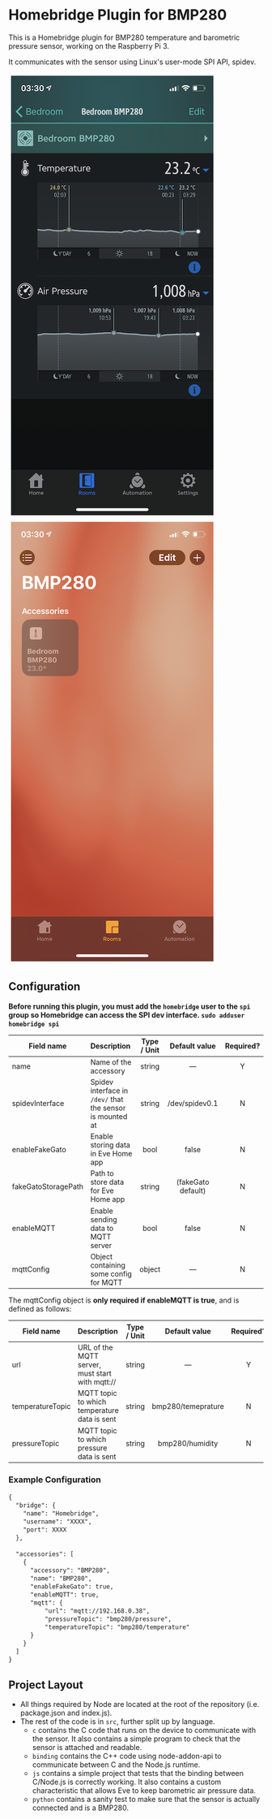 # Homebridge Plugin for BMP280

This is a Homebridge plugin for BMP280 temperature and barometric pressure sensor, working on the Raspberry Pi 3.

It communicates with the sensor using Linux's user-mode SPI API, spidev.

<img src="/docs/eve.png?raw=true" style="margin: 5px"> <img src="/docs/home.png?raw=true" style="margin: 5px">

## Configuration
**Before running this plugin, you must add the `homebridge` user to the `spi` group so Homebridge can access the SPI dev interface. `sudo adduser homebridge spi`**

| Field name           | Description                                                | Type / Unit    | Default value       | Required? |
| -------------------- |:-----------------------------------------------------------|:--------------:|:-------------------:|:---------:|
| name                 | Name of the accessory                                      | string         | —                   | Y         |
| spidevInterface      | Spidev interface in `/dev/` that the sensor is mounted at  | string         | /dev/spidev0.1      | N         |
| enableFakeGato       | Enable storing data in Eve Home app                        | bool           | false               | N         |
| fakeGatoStoragePath  | Path to store data for Eve Home app                        | string         | (fakeGato default)  | N         |
| enableMQTT           | Enable sending data to MQTT server                         | bool           | false               | N         |
| mqttConfig           | Object containing some config for MQTT                     | object         | —                   | N         |

The mqttConfig object is **only required if enableMQTT is true**, and is defined as follows:

| Field name           | Description                                      | Type / Unit  | Default value       | Required? |
| -------------------- |:-------------------------------------------------|:------------:|:-------------------:|:---------:|
| url                  | URL of the MQTT server, must start with mqtt://  | string       | —                   | Y         |
| temperatureTopic     | MQTT topic to which temperature data is sent     | string       | bmp280/temeprature  | N         |
| pressureTopic        | MQTT topic to which pressure data is sent        | string       | bmp280/humidity     | N         |

### Example Configuration

```
{
  "bridge": {
    "name": "Homebridge",
    "username": "XXXX",
    "port": XXXX
  },

  "accessories": [
    {
      "accessory": "BMP280",
      "name": "BMP280",
      "enableFakeGato": true,
      "enableMQTT": true,
      "mqtt": {
          "url": "mqtt://192.168.0.38",
          "pressureTopic": "bmp280/pressure",
          "temperatureTopic": "bmp280/temperature"
      }
    }
  ]
}
```

## Project Layout

- All things required by Node are located at the root of the repository (i.e. package.json and index.js).
- The rest of the code is in `src`, further split up by language.
  - `c` contains the C code that runs on the device to communicate with the sensor. It also contains a simple program to check that the sensor is attached and readable.
  - `binding` contains the C++ code using node-addon-api to communicate between C and the Node.js runtime.
  - `js` contains a simple project that tests that the binding between C/Node.js is correctly working. It also contains a custom characteristic that allows Eve to keep barometric air pressure data.
  - `python` contains a sanity test to make sure that the sensor is actually connected and is a BMP280.
